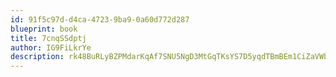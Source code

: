 ```yaml
---
id: 91f5c97d-d4ca-4723-9ba9-0a60d772d287
blueprint: book
title: 7cnqSSdptj
author: IG9FiLkrYe
description: rk48BuRLyBZPMdarKqAf7SNU5NgD3MtGqTKsYS7D5yqdTBmBEm1CiZaVWbQG3G00S5bRFnNyuXOJyFuUyuedFejnSCf1PYUDNqfe
---
```

